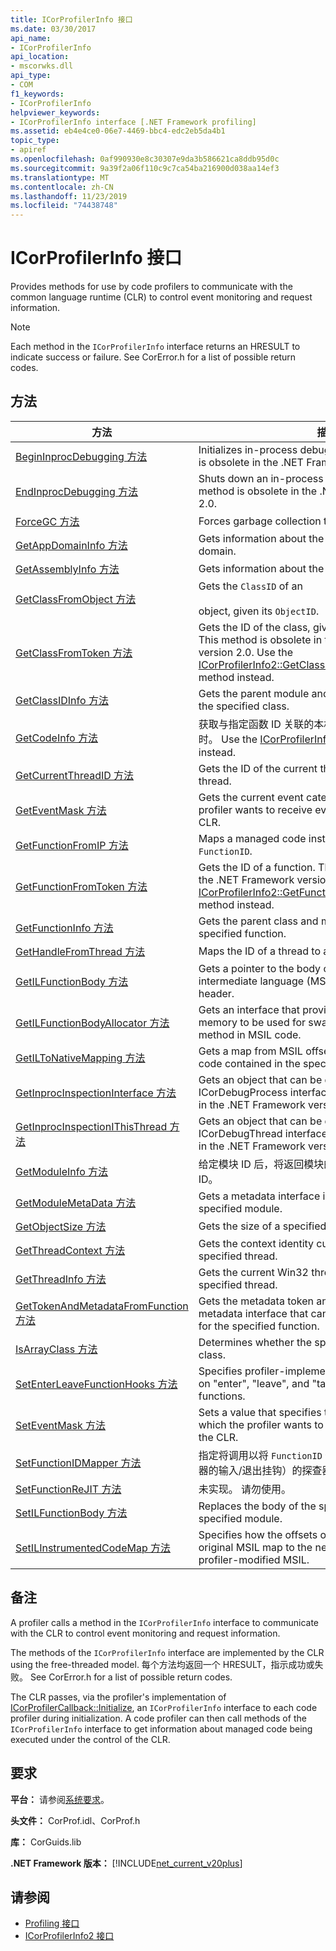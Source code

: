 ```yaml
---
title: ICorProfilerInfo 接口
ms.date: 03/30/2017
api_name:
- ICorProfilerInfo
api_location:
- mscorwks.dll
api_type:
- COM
f1_keywords:
- ICorProfilerInfo
helpviewer_keywords:
- ICorProfilerInfo interface [.NET Framework profiling]
ms.assetid: eb4e4ce0-06e7-4469-bbc4-edc2eb5da4b1
topic_type:
- apiref
ms.openlocfilehash: 0af990930e8c30307e9da3b586621ca8ddb95d0c
ms.sourcegitcommit: 9a39f2a06f110c9c7ca54ba216900d038aa14ef3
ms.translationtype: MT
ms.contentlocale: zh-CN
ms.lasthandoff: 11/23/2019
ms.locfileid: "74438748"
---
```

# <a name="icorprofilerinfo-interface"></a>ICorProfilerInfo 接口
Provides methods for use by code profilers to communicate with the common language runtime (CLR) to control event monitoring and request information.  
  
> [!NOTE]
> Each method in the `ICorProfilerInfo` interface returns an HRESULT to indicate success or failure. See CorError.h for a list of possible return codes.  
  
## <a name="methods"></a>方法  
  
|方法|描述|  
|------------|-----------------|  
|[BeginInprocDebugging 方法](../../../../docs/framework/unmanaged-api/profiling/icorprofilerinfo-begininprocdebugging-method.md)|Initializes in-process debugging support. This method is obsolete in the .NET Framework version 2.0.|  
|[EndInprocDebugging 方法](../../../../docs/framework/unmanaged-api/profiling/icorprofilerinfo-endinprocdebugging-method.md)|Shuts down an in-process debugging session. This method is obsolete in the .NET Framework version 2.0.|  
|[ForceGC 方法](../../../../docs/framework/unmanaged-api/profiling/icorprofilerinfo-forcegc-method.md)|Forces garbage collection to occur within the runtime.|  
|[GetAppDomainInfo 方法](../../../../docs/framework/unmanaged-api/profiling/icorprofilerinfo-getappdomaininfo-method.md)|Gets information about the specified application domain.|  
|[GetAssemblyInfo 方法](../../../../docs/framework/unmanaged-api/profiling/icorprofilerinfo-getassemblyinfo-method.md)|Gets information about the specified assembly.|  
|[GetClassFromObject 方法](../../../../docs/framework/unmanaged-api/profiling/icorprofilerinfo-getclassfromobject-method.md)|Gets the `ClassID` of an<br /><br /> object, given its `ObjectID`.|  
|[GetClassFromToken 方法](../../../../docs/framework/unmanaged-api/profiling/icorprofilerinfo-getclassfromtoken-method.md)|Gets the ID of the class, given the metadata token. This method is obsolete in the .NET Framework version 2.0. Use the [ICorProfilerInfo2::GetClassFromTokenAndTypeArgs](../../../../docs/framework/unmanaged-api/profiling/icorprofilerinfo2-getclassfromtokenandtypeargs-method.md) method instead.|  
|[GetClassIDInfo 方法](../../../../docs/framework/unmanaged-api/profiling/icorprofilerinfo-getclassidinfo-method.md)|Gets the parent module and the metadata token for the specified class.|  
|[GetCodeInfo 方法](../../../../docs/framework/unmanaged-api/profiling/icorprofilerinfo-getcodeinfo-method.md)|获取与指定函数 ID 关联的本机代码的范围。 此方法已过时。 Use the [ICorProfilerInfo2::GetCodeInfo2](../../../../docs/framework/unmanaged-api/profiling/icorprofilerinfo2-getcodeinfo2-method.md) method instead.|  
|[GetCurrentThreadID 方法](../../../../docs/framework/unmanaged-api/profiling/icorprofilerinfo-getcurrentthreadid-method.md)|Gets the ID of the current thread, if it is a managed thread.|  
|[GetEventMask 方法](../../../../docs/framework/unmanaged-api/profiling/icorprofilerinfo-geteventmask-method.md)|Gets the current event categories for which the profiler wants to receive event notifications from the CLR.|  
|[GetFunctionFromIP 方法](../../../../docs/framework/unmanaged-api/profiling/icorprofilerinfo-getfunctionfromip-method.md)|Maps a managed code instruction pointer to a `FunctionID`.|  
|[GetFunctionFromToken 方法](../../../../docs/framework/unmanaged-api/profiling/icorprofilerinfo-getfunctionfromtoken-method.md)|Gets the ID of a function. This method is obsolete in the .NET Framework version 2.0. Use the [ICorProfilerInfo2::GetFunctionFromTokenAndTypeArgs](../../../../docs/framework/unmanaged-api/profiling/icorprofilerinfo2-getfunctionfromtokenandtypeargs-method.md) method instead.|  
|[GetFunctionInfo 方法](../../../../docs/framework/unmanaged-api/profiling/icorprofilerinfo-getfunctioninfo-method.md)|Gets the parent class and metadata token for the specified function.|  
|[GetHandleFromThread 方法](../../../../docs/framework/unmanaged-api/profiling/icorprofilerinfo-gethandlefromthread-method.md)|Maps the ID of a thread to a Win32 thread handle.|  
|[GetILFunctionBody 方法](../../../../docs/framework/unmanaged-api/profiling/icorprofilerinfo-getilfunctionbody-method.md)|Gets a pointer to the body of a method in Microsoft intermediate language (MSIL) code, starting at its header.|  
|[GetILFunctionBodyAllocator 方法](../../../../docs/framework/unmanaged-api/profiling/icorprofilerinfo-getilfunctionbodyallocator-method.md)|Gets an interface that provides a method to allocate memory to be used for swapping out the body of a method in MSIL code.|  
|[GetILToNativeMapping 方法](../../../../docs/framework/unmanaged-api/profiling/icorprofilerinfo-getiltonativemapping-method.md)|Gets a map from MSIL offsets to native offsets for the code contained in the specified function.|  
|[GetInprocInspectionInterface 方法](../../../../docs/framework/unmanaged-api/profiling/icorprofilerinfo-getinprocinspectioninterface-method.md)|Gets an object that can be queried for an ICorDebugProcess interface. This method is obsolete in the .NET Framework version 2.0.|  
|[GetInprocInspectionIThisThread 方法](../../../../docs/framework/unmanaged-api/profiling/icorprofilerinfo-getinprocinspectionithisthread-method.md)|Gets an object that can be queried for the ICorDebugThread interface. This method is obsolete in the .NET Framework version 2.0.|  
|[GetModuleInfo 方法](../../../../docs/framework/unmanaged-api/profiling/icorprofilerinfo-getmoduleinfo-method.md)|给定模块 ID 后，将返回模块的文件名和模块的父程序集的 ID。|  
|[GetModuleMetaData 方法](../../../../docs/framework/unmanaged-api/profiling/icorprofilerinfo-getmodulemetadata-method.md)|Gets a metadata interface instance that maps to the specified module.|  
|[GetObjectSize 方法](../../../../docs/framework/unmanaged-api/profiling/icorprofilerinfo-getobjectsize-method.md)|Gets the size of a specified object.|  
|[GetThreadContext 方法](../../../../docs/framework/unmanaged-api/profiling/icorprofilerinfo-getthreadcontext-method.md)|Gets the context identity currently associated with the specified thread.|  
|[GetThreadInfo 方法](../../../../docs/framework/unmanaged-api/profiling/icorprofilerinfo-getthreadinfo-method.md)|Gets the current Win32 thread identity for the specified thread.|  
|[GetTokenAndMetadataFromFunction 方法](../../../../docs/framework/unmanaged-api/profiling/icorprofilerinfo-gettokenandmetadatafromfunction-method.md)|Gets the metadata token and an instance of the metadata interface that can be used against the token for the specified function.|  
|[IsArrayClass 方法](../../../../docs/framework/unmanaged-api/profiling/icorprofilerinfo-isarrayclass-method.md)|Determines whether the specified class is an array class.|  
|[SetEnterLeaveFunctionHooks 方法](../../../../docs/framework/unmanaged-api/profiling/icorprofilerinfo-setenterleavefunctionhooks-method.md)|Specifies profiler-implemented functions to be called on "enter", "leave", and "tailcall" hooks of managed functions.|  
|[SetEventMask 方法](../../../../docs/framework/unmanaged-api/profiling/icorprofilerinfo-seteventmask-method.md)|Sets a value that specifies the types of events for which the profiler wants to receive notification from the CLR.|  
|[SetFunctionIDMapper 方法](../../../../docs/framework/unmanaged-api/profiling/icorprofilerinfo-setfunctionidmapper-method.md)|指定将调用以将 `FunctionID` 值映射至替换值（传递至探查器的输入/退出挂钩）的探查器实现函数。|  
|[SetFunctionReJIT 方法](../../../../docs/framework/unmanaged-api/profiling/icorprofilerinfo-setfunctionrejit-method.md)|未实现。 请勿使用。|  
|[SetILFunctionBody 方法](../../../../docs/framework/unmanaged-api/profiling/icorprofilerinfo-setilfunctionbody-method.md)|Replaces the body of the specified function in the specified module.|  
|[SetILInstrumentedCodeMap 方法](../../../../docs/framework/unmanaged-api/profiling/icorprofilerinfo-setilinstrumentedcodemap-method.md)|Specifies how the offsets of a specified function's original MSIL map to the new offsets of the function's profiler-modified MSIL.|  
  
## <a name="remarks"></a>备注  
 A profiler calls a method in the `ICorProfilerInfo` interface to communicate with the CLR to control event monitoring and request information.  
  
 The methods of the `ICorProfilerInfo` interface are implemented by the CLR using the free-threaded model. 每个方法均返回一个 HRESULT，指示成功或失败。 See CorError.h for a list of possible return codes.  
  
 The CLR passes, via the profiler's implementation of [ICorProfilerCallback::Initialize](../../../../docs/framework/unmanaged-api/profiling/icorprofilercallback-initialize-method.md), an `ICorProfilerInfo` interface to each code profiler during initialization. A code profiler can then call methods of the `ICorProfilerInfo` interface to get information about managed code being executed under the control of the CLR.  
  
## <a name="requirements"></a>要求  
 **平台：** 请参阅[系统要求](../../../../docs/framework/get-started/system-requirements.md)。  
  
 **头文件：** CorProf.idl、CorProf.h  
  
 **库：** CorGuids.lib  
  
 **.NET Framework 版本：** [!INCLUDE[net_current_v20plus](../../../../includes/net-current-v20plus-md.md)]  
  
## <a name="see-also"></a>请参阅

- [Profiling 接口](../../../../docs/framework/unmanaged-api/profiling/profiling-interfaces.md)
- [ICorProfilerInfo2 接口](../../../../docs/framework/unmanaged-api/profiling/icorprofilerinfo2-interface.md)
